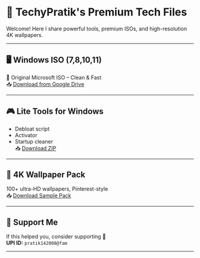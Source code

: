 # 🔧 TechyPratik's Premium Tech Files

Welcome! Here I share powerful tools, premium ISOs, and high-resolution 4K wallpapers.

---

## 🖥️ Windows ISO (7,8,10,11)
📁 Original Microsoft ISO – Clean & Fast  
📥 [Download from Google Drive](https://drive.google.com/drive/folders/1rApHBBrpnH95Zaps730JzYFQaJ_T_6uR)

---

## 🎮 Lite Tools for Windows
- Debloat script  
- Activator  
- Startup cleaner  
📥 [Download ZIP](https://drive.google.com/drive/folders/1Bjy6n3VQKpgUDJqhlgW8xtz9hS7Ujnvs)

---

## 🎨 4K Wallpaper Pack 
100+ ultra-HD wallpapers, Pinterest-style  
📥 [Download Sample Pack](https://drive.google.com/drive/folders/1P8LGAfzUcM2vgi3Qoy6syRDF0N5w01Pa)

---

## 💸 Support Me
If this helped you, consider supporting 🙏  
**UPI ID:** `pratik142008@fam`


---

